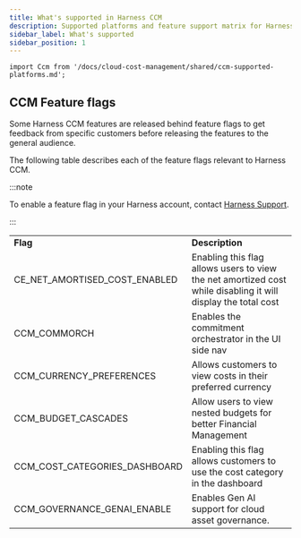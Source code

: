 ```yaml
---
title: What's supported in Harness CCM
description: Supported platforms and feature support matrix for Harness CCM.
sidebar_label: What's supported
sidebar_position: 1
---
```



```mdx-code-block
import Ccm from '/docs/cloud-cost-management/shared/ccm-supported-platforms.md';
```

<Ccm />

## CCM Feature flags

Some Harness CCM features are released behind feature flags to get feedback from specific customers before releasing the features to the general audience.

The following table describes each of the feature flags relevant to Harness CCM.

:::note

To enable a feature flag in your Harness account, contact [Harness Support](mailto:support@harness.io).

:::

<table width="900" cellspacing="0" cellpadding="0">
    <tr>
        <td width="300" word-wrap="break-word"><b>Flag</b></td>
        <td width="600"><b>Description</b></td>
    </tr>
    <tr>
        <td>CE_NET_AMORTISED_COST_ENABLED</td>
        <td>Enabling this flag allows users to view the net amortized cost while disabling it will display the total cost</td>
    </tr>
    <tr>
        <td>CCM_COMMORCH</td>
        <td>Enables the commitment orchestrator in the UI side nav</td>
    </tr>
    <tr>
        <td>CCM_CURRENCY_PREFERENCES</td>
        <td>Allows customers to view costs in their preferred currency</td>
    </tr>
    <tr>
        <td>CCM_BUDGET_CASCADES</td>
        <td>Allow users to view nested budgets for better Financial Management</td>
    </tr>
    <tr>
        <td>CCM_COST_CATEGORIES_DASHBOARD</td>
        <td>Enabling this flag allows customers to use the cost category in the dashboard</td>
    </tr>
    <tr>
        <td>CCM_GOVERNANCE_GENAI_ENABLE</td>
        <td>Enables Gen AI support for cloud asset governance.</td>
    </tr>
</table>





